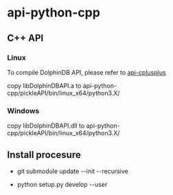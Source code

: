 # api-python-cpp

## C++ API

### Linux
To compile DolphinDB API, please refer to [api-cplusplus](../../../dolphindb/api-cplusplus)

copy libDolphinDBAPI.a to api-python-cpp/pickleAPI/bin/linux_x64/python3.X/

### Windows

copy libDolphinDBAPI.dll to api-python-cpp/pickleAPI/bin/linux_x64/python3.X/

## Install procesure

* git submodule update --init --recursive

* python setup.py develop --user


